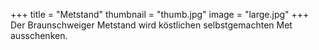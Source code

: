 +++
title = "Metstand"
thumbnail = "thumb.jpg"
image = "large.jpg"
+++
Der Braunschweiger Metstand wird köstlichen selbstgemachten Met ausschenken.